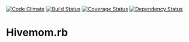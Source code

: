 [![Code Climate](https://codeclimate.com/github/maketronica/hivemom.rb/badges/gpa.svg)](https://codeclimate.com/github/maketronica/hivemom.rb)
[![Build Status](https://travis-ci.org/maketronica/hivemom.rb.svg?branch=master)](https://travis-ci.org/maketronica/hivemom.rb)
[![Coverage Status](https://coveralls.io/repos/github/maketronica/hivemom.rb/badge.svg?branch=master)](https://coveralls.io/github/maketronica/hivemom.rb?branch=master)
[![Dependency Status](https://gemnasium.com/maketronica/hivemom.rb.svg)](https://gemnasium.com/maketronica/hivemom.rb)

# Hivemom.rb
